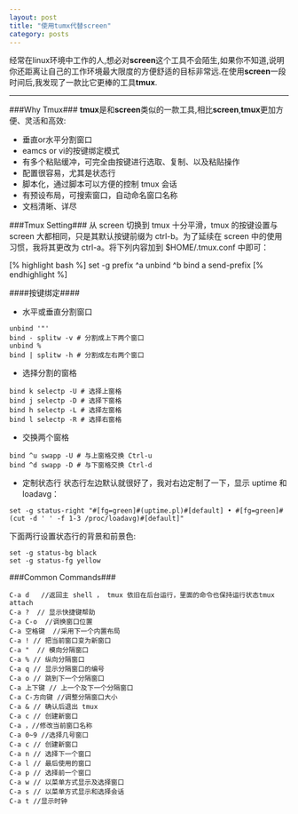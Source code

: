 ```yaml
---
layout: post
title: "使用tumx代替screen"
category: posts
---
```


经常在linux环境中工作的人,想必对**screen**这个工具不会陌生,如果你不知道,说明你还距离让自己的工作环境最大限度的方便舒适的目标非常远.在使用**screen**一段时间后,我发现了一款比它更棒的工具**tmux**.


----------
###Why Tmux###
**tmux**是和**screen**类似的一款工具,相比**screen**,**tmux**更加方便、灵活和高效:

 - 垂直or水平分割窗口
 - eamcs or vi的按键绑定模式
 - 有多个粘贴缓冲，可完全由按键进行选取、复制、以及粘贴操作
 - 配置很容易，尤其是状态行
 - 脚本化，通过脚本可以方便的控制 tmux 会话
 - 有预设布局，可搜索窗口，自动命名窗口名称
 - 文档清晰、详尽
 
###Tmux Setting###
从 screen 切换到 tmux 十分平滑，tmux 的按键设置与 screen 大都相同，只是其默认按键前缀为 ctrl-b。为了延续在 screen 中的使用习惯，我将其更改为 ctrl-a。将下列内容加到 $HOME/.tmux.conf 中即可：

[% highlight bash %]
set -g prefix ^a
unbind ^b
bind a send-prefix
[% endhighlight %]

####按键绑定####

- 水平或垂直分割窗口

```
unbind '"'
bind - splitw -v # 分割成上下两个窗口
unbind %
bind | splitw -h # 分割成左右两个窗口
```

- 选择分割的窗格

```
bind k selectp -U # 选择上窗格
bind j selectp -D # 选择下窗格
bind h selectp -L # 选择左窗格
bind l selectp -R # 选择右窗格
```

- 交换两个窗格

```
bind ^u swapp -U # 与上窗格交换 Ctrl-u
bind ^d swapp -D # 与下窗格交换 Ctrl-d
```

- 定制状态行
状态行左边默认就很好了，我对右边定制了一下，显示 uptime 和 loadavg：

```
set -g status-right "#[fg=green]#(uptime.pl)#[default] • #[fg=green]#(cut -d ' ' -f 1-3 /proc/loadavg)#[default]"
```

下面两行设置状态行的背景和前景色:

```
set -g status-bg black
set -g status-fg yellow
```

###Common Commands###
```
C-a d   //返回主 shell ， tmux 依旧在后台运行，里面的命令也保持运行状态tmux attach 
C-a ?  // 显示快捷键帮助
C-a C-o  //调换窗口位置
C-a 空格键  //采用下一个内置布局
C-a ! // 把当前窗口变为新窗口
C-a "  // 模向分隔窗口
C-a % // 纵向分隔窗口
C-a q // 显示分隔窗口的编号
C-a o // 跳到下一个分隔窗口
C-a 上下键 // 上一个及下一个分隔窗口
C-a C-方向键 //调整分隔窗口大小
C-a & // 确认后退出 tmux
C-a c // 创建新窗口
C-a ，//修改当前窗口名称
C-a 0~9 //选择几号窗口
C-a c // 创建新窗口
C-a n // 选择下一个窗口
C-a l // 最后使用的窗口
C-a p // 选择前一个窗口
C-a w // 以菜单方式显示及选择窗口
C-a s // 以菜单方式显示和选择会话
C-a t //显示时钟
```

